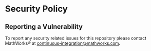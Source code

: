 # Security Policy

## Reporting a Vulnerability

To report any security related issues for this repository please contact MathWorks&reg; at [continuous-integration@mathworks.com](mailto:continuous-integration@mathworks.com).

